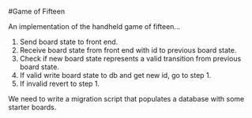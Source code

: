 #Game of Fifteen

An implementation of the handheld game of fifteen...

1. Send board state to front end.
2. Receive board state from front end with id to previous board state.
3. Check if new board state represents a valid transition from previous board state.
4. If valid write board state to db and get new id, go to step 1.
5. If invalid revert to step 1.

We need to write a migration script that populates a database with some starter boards.